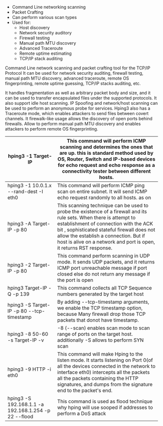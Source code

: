 - Command Line networking scanning
- Packet Crafting
- Can perform various scan types
- Used for:
	- Host discovery
	- Network security auditory 
	- Firewall testing
	- Manual path MTU discovery
	- Advanced Traceroute
	- Remote uptime estimating
	- TCP/IP stack auditing

Command Line network scanning and packet crafting tool for the TCP/IP Protocol
It can be used for network security auditing, firewall testing, manual path MTU discovery, advanced traceroute, remote OS fingerprinting, remote uptime guessing, TCP/IP stacks auditing, etc.


It handles fragmentation as well as arbitrary packet body and size, and it can be used to transfer encapsulated files under the supported protocols.
It also support idle host scanning. 
IP Spoofing and network/host scanning can be used to perform an anonymous probe for services.
Hping3 also has a Traceroute mode, which enables attackers to send files between covert channels. 
It firewalk-like usage allows the discovery of open ports behind firewalls.
Allow to perform manual path MTU discovery and enables attackers to perform remote OS fingerprinting.


| hping3 -1 Target-IP                                  | This command will perform ICMP scanning and determines the ones that are up. this is standard method used by OS, Router, Switch and IP-based devices for echo request and echo response as a connectivity tester between different hosts.                                                                                    |
| ---------------------------------------------------- | ---------------------------------------------------------------------------------------------------------------------------------------------------------------------------------------------------------------------------------------------------------------------------------------------------------------------------- |
| hping3 -1 10.0.1.x --rand-dest -I eth0               | This command will perform ICMP ping scan on entire subnet. It will send ICMP echo request randomly to all hosts.  as on                                                                                                                                                                                                      |
| hping3 -A  Target-IP -p 80                           | This scanning technique can be used to probe the existence of a firewall and its rule sets.  When there is attempt to establishment of connection with the ACK bit , sophisticated stateful firewall does not allow the establish a connection. But if host is alive on a network and port is open, it returns RST response. |
| hping3 -2 Target-IP -p 80                            | This command perform scanning in UDP mode. It sends UDP packets, and it returns ICMP port unreachable message if port closed else do not return any message if the port is open                                                                                                                                              |
| hping3 Target-IP -Q -p 139                           | This command collects all TCP Sequence numbers generated by the target host                                                                                                                                                                                                                                                  |
| hping3 -S Target-IP -p 80 --tcp-timestamp            | By adding --tcp-timestamp arguments, we enable the TCP timestamp option, because Many firewall drop those TCP packets that donot have timestamp.                                                                                                                                                                             |
| hping3 -8 50-60 -s Target-IP -v                      | -8 (--scan) enables scan mode to scan range of ports on the target host. additionally -S allows to perform SYN scan                                                                                                                                                                                                          |
| hping3 -9 HTTP -i eth0                               | This command will make Hping to the listen mode. It starts listening on Port 0(of all the devices connected in the network to interface eth0) intercepts all the packets all the packets containing the HTTP signatures, and dumps from the signature end to the packet's end.                                               |
| hping3 -S 192.168.1.1 -a 192.168.1.254 -p 22 --flood | This command is used as flood technique why hping will use sooped if addresses to perform a DoS attack                                                                                                                                                                                                                       |

